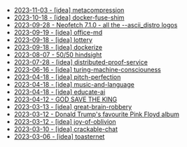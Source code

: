 * [2023-11-03 - [idea] metacompression](11/metacompression)
* [2023-10-18 - [idea] docker-fuse-shim](10/docker-fuse-shim)
* [2023-09-28 - Neofetch 7.1.0 - all the --ascii\_distro logos](https://youtu.be/ONzEwlrs7A0)
* [2023-09-19 - [idea] office-md](09/office-md)
* [2023-09-18 - [idea] lottery](09/lottery)
* [2023-09-18 - [idea] dockerize](09/dockerize)
* [2023-08-07 - 50/50 hindsight](https://youtu.be/dIHvCTXgq4c)
* [2023-07-28 - [idea] distributed-proof-service](07/distributed-proof-service)
* [2023-06-16 - [idea] turing-machine-consciouness](06/turing-machine-consciouness)
* [2023-04-18 - [idea] pitch-perfection](04/pitch-perfection)
* [2023-04-18 - [idea] music-and-language](04/music-and-language)
* [2023-04-18 - [idea] educate-ai](04/educate-ai)
* [2023-04-12 - GOD SAVE THE KING](https://youtu.be/uJmsnzfhSGo)
* [2023-03-13 - [idea] great-brain-robbery](03/great-brain-robbery)
* [2023-03-12 - Donald Trump's favourite Pink Floyd album](https://youtu.be/Xh1lK7QzjLo)
* [2023-03-12 - [idea] joy-of-oblivion](03/joy-of-oblivion)
* [2023-03-10 - [idea] crackable-chat](03/crackable-chat)
* [2023-03-06 - [idea] toasternet](03/toasternet)
